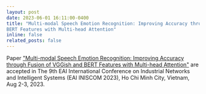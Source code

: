 ```yaml
---
layout: post
date: 2023-06-01 16:11:00-0400
title: "Multi-modal Speech Emotion Recognition: Improving Accuracy through Fusion of VGGish and
BERT Features with Multi-head Attention"
inline: false
related_posts: false
---
```


Paper <a href="#">"Multi-modal Speech Emotion Recognition: Improving Accuracy through Fusion of VGGish and
BERT Features with Multi-head Attention"</a> are accepted in The 9th EAI International Conference on Industrial Networks and Intelligent Systems (EAI INISCOM 2023), Ho Chi Minh City, Vietnam, Aug 2-3, 2023.
